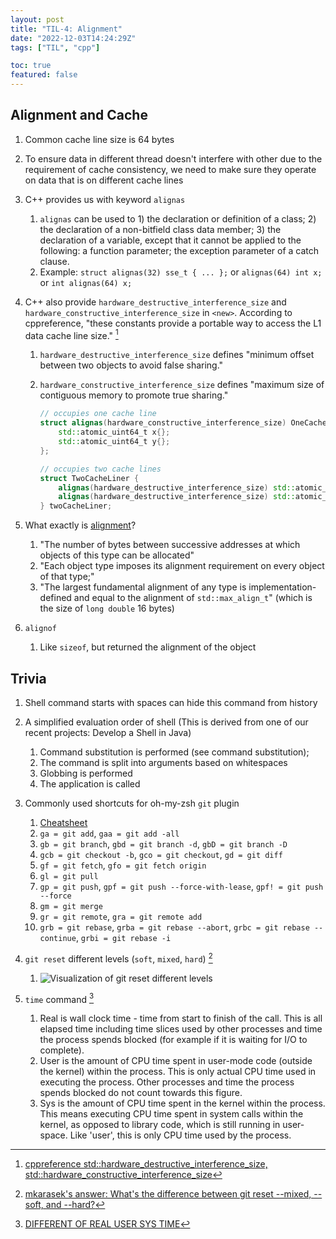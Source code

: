 ```yaml
---
layout: post
title: "TIL-4: Alignment"
date: "2022-12-03T14:24:29Z"
tags: ["TIL", "cpp"]

toc: true
featured: false
---
```



## Alignment and Cache

1. Common cache line size is 64 bytes

2. To ensure data in different thread doesn't interfere with other due to the requirement of cache consistency, we need to make sure they operate on data that is on different cache lines

3. C++ provides us with keyword `alignas`
   1. `alignas` can be used to 1) the declaration or definition of a class; 2) the declaration of a non-bitfield class data member; 3) the declaration of a variable, except that it cannot be applied to the following: a function parameter; the exception parameter of a catch clause.
   2. Example: `struct alignas(32) sse_t { ... };` or `alignas(64) int x;` or `int alignas(64) x;`

4. C++ also provide `hardware_destructive_interference_size` and `hardware_constructive_interference_size` in `<new>`. According to cppreference, "these constants provide a portable way to access the L1 data cache line size." [^1]
   1. `hardware_destructive_interference_size` defines "minimum offset between two objects to avoid false sharing."
   2. `hardware_constructive_interference_size` defines "maximum size of contiguous memory to promote true sharing."

        ```c++
        // occupies one cache line
        struct alignas(hardware_constructive_interference_size) OneCacheLiner {
            std::atomic_uint64_t x{};
            std::atomic_uint64_t y{};
        };

        // occupies two cache lines
        struct TwoCacheLiner {
            alignas(hardware_destructive_interference_size) std::atomic_uint64_t x{};
            alignas(hardware_destructive_interference_size) std::atomic_uint64_t y{};
        } twoCacheLiner;
        ```
5. What exactly is [alignment](https://en.cppreference.com/w/cpp/language/object#Alignment)?
   1. "The number of bytes between successive addresses at which objects of this type can be allocated"
   2. "Each object type imposes its alignment requirement on every object of that type;"
   3. "The largest fundamental alignment of any type is implementation-defined and equal to the alignment of `std::max_align_t`" (which is the size of `long double` 16 bytes)

6. `alignof`
   1. Like `sizeof`, but returned the alignment of the object


[^1]: [cppreference std::hardware_destructive_interference_size, std::hardware_constructive_interference_size](https://en.cppreference.com/w/cpp/thread/hardware_destructive_interference_size)


## Trivia

1. Shell command starts with spaces can hide this command from history

2. A simplified evaluation order of shell (This is derived from one of our recent projects: Develop a Shell in Java)
   1. Command substitution is performed (see command substitution);
   2. The command is split into arguments based on whitespaces
   3. Globbing is performed
   4. The application is called

3. Commonly used shortcuts for oh-my-zsh `git` plugin
   1. [Cheatsheet](https://kapeli.com/cheat_sheets/Oh-My-Zsh_Git.docset/Contents/Resources/Documents/index)
   2. `ga = git add`, `gaa = git add -all`
   3. `gb = git branch`, `gbd = git branch -d`, `gbD = git branch -D`
   4. `gcb = git checkout -b`, `gco = git checkout`, `gd = git diff`
   5. `gf = git fetch`, `gfo = git fetch origin`
   6. `gl = git pull`
   7. `gp = git push`, `gpf = git push --force-with-lease`, `gpf! = git push --force`
   8. `gm = git merge`
   9. `gr = git remote`, `gra = git remote add`
   10. `grb = git rebase`, `grba = git rebase --abort`, `grbc = git rebase --continue`, `grbi = git rebase -i`

4. `git reset` different levels (`soft`, `mixed`, `hard`) [^2]
   1. ![Visualization of git reset different levels](https://i.stack.imgur.com/qRAte.jpg)

5. `time` command [^3]
   1. Real is wall clock time - time from start to finish of the call. This is all elapsed time including time slices used by other processes and time the process spends blocked (for example if it is waiting for I/O to complete).
   2. User is the amount of CPU time spent in user-mode code (outside the kernel) within the process. This is only actual CPU time used in executing the process. Other processes and time the process spends blocked do not count towards this figure.
   3. Sys is the amount of CPU time spent in the kernel within the process. This means executing CPU time spent in system calls within the kernel, as opposed to library code, which is still running in user-space. Like 'user', this is only CPU time used by the process.

[^2]: [mkarasek's answer: What's the difference between git reset \-\-mixed, \-\-soft, and \-\-hard?](https://stackoverflow.com/a/3528483)
[^3]: [DIFFERENT OF REAL USER SYS TIME](http://zch051383471952.blogspot.com/2010/01/different-of-real-user-sys-time.html)